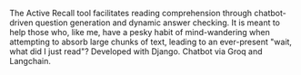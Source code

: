 The Active Recall tool facilitates reading comprehension through chatbot-driven question generation and dynamic answer checking. It is meant to help those who, like me, have a pesky habit of mind-wandering when attempting to absorb large chunks of text, leading to an ever-present "wait, what did I just read"?
Developed with Django. Chatbot via Groq and Langchain.